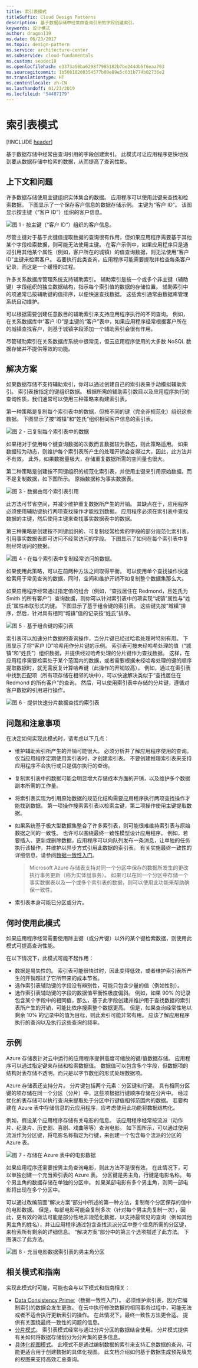 ```yaml
---
title: 索引表模式
titleSuffix: Cloud Design Patterns
description: 基于数据存储中经常由查询引用的字段创建索引。
keywords: 设计模式
author: dragon119
ms.date: 06/23/2017
ms.topic: design-pattern
ms.service: architecture-center
ms.subservice: cloud-fundamentals
ms.custom: seodec18
ms.openlocfilehash: e3373a50ba6298f7985182b7be244db5f6eaa703
ms.sourcegitcommit: 1b50810208354577b00e89e5c031b774b02736e2
ms.translationtype: HT
ms.contentlocale: zh-CN
ms.lasthandoff: 01/23/2019
ms.locfileid: "54487179"
---
```

# <a name="index-table-pattern"></a>索引表模式

[!INCLUDE [header](../_includes/header.md)]

基于数据存储中经常由查询引用的字段创建索引。 此模式可让应用程序更快地找到要从数据存储中检索的数据，从而提高了查询性能。

## <a name="context-and-problem"></a>上下文和问题

许多数据存储使用主键组织实体集合的数据。 应用程序可以使用此键来查找和检索数据。 下图显示了一个保存客户信息的数据存储示例。 主键为“客户 ID”。 该图显示按主键（“客户 ID”）组织的客户信息。

![图 1 - 按主键（“客户 ID”）组织的客户信息。](./_images/index-table-figure-1.png)

尽管主键对于基于此键值提取数据的查询很有作用，但如果应用程序需要基于其他某个字段检索数据，则可能无法使用主键。 在客户示例中，如果应用程序只是通过引用其他某个属性（例如，客户所在的城镇）的值查询数据，则无法使用“客户 ID”主键来检索客户。 若要执行此类查询，应用程序可能需要提取并检查每条客户记录，而这是一个缓慢的过程。

许多关系数据库管理系统支持辅助索引。 辅助索引是按一个或多个非主键（辅助键）字段组织的独立数据结构，指示每个索引值的数据的存储位置。 辅助索引中的项通常已按辅助键的值排序，以便快速查找数据。 这些索引通常由数据库管理系统自动维护。

可以根据需要创建任意数目的辅助索引来支持应用程序执行的不同查询。 例如，在关系数据库中“客户 ID”是主键的“客户”表中，如果应用程序经常根据客户所在的城镇查找客户，则基于城镇字段添加一个辅助索引会很有作用。

尽管辅助索引在关系数据库系统中很常见，但云应用程序使用的大多数 NoSQL 数据存储并不提供等效的功能。

## <a name="solution"></a>解决方案

如果数据存储不支持辅助索引，你可以通过创建自己的索引表来手动模拟辅助索引。 索引表按指定的键组织数据。 根据所需的辅助索引数目以及应用程序执行的查询性质，我们通常可以使用三种策略来构建索引表。

第一种策略是复制每个索引表中的数据，但按不同的键（完全非规范化）组织这些数据。 下图显示了按“城镇”和“姓氏”组织相同客户信息的索引表。

![图 2 - 已复制每个索引表中的数据](./_images/index-table-figure-2.png)

如果相对于使用每个键查询数据的次数而言数据较为静态，则此策略适用。 如果数据较为动态，则维护每个索引表所产生的处理开销会变得过大，因此，此方法并不有效。 此外，如果数据量极大，存储重复数据所需的空间量也很大。

第二种策略是创建按不同键组织的规范化索引表，并使用主键来引用原始数据，而不是复制数据，如下图所示。 原始数据称为事实数据表。

![图 3 - 数据由每个索引表引用](./_images/index-table-figure-3.png)

此方法可节省空间，并减少维护重复数据所产生的开销。 其缺点在于，应用程序必须使用辅助键执行两项查找操作才能找到数据。 应用程序必须在索引表中查找数据的主键，然后使用主键来查找事实数据表中的数据。

第三种策略是创建按不同键组织的、可复制经常检索的字段的部分规范化索引表。 引用事实数据表即可访问不经常访问的字段。 下图显示了如何在每个索引表中复制经常访问的数据。

![图 4 - 在每个索引表中复制经常访问的数据。](./_images/index-table-figure-4.png)

如果使用此策略，可以在前两种方法之间取得平衡。 可以使用单个查找操作快速检索用于常见查询的数据，同时，空间和维护开销不如复制整个数据集那么大。

如果应用程序经常通过指定值的组合（例如，“查找居住在 Redmond，且姓氏为 Smith 的所有客户”）查询数据，则你可以针对索引表中的项实现“城镇”属性与“姓氏”属性串联形式的键。 下图显示了基于组合键的索引表。 这些键先按“城镇”排序，然后，针对具有相同“城镇”值的记录按“姓氏”排序。

![图 5 - 基于组合键的索引表](./_images/index-table-figure-5.png)

索引表可以加速分片数据的查询操作，当分片键已经过哈希处理时特别有用。 下图显示了将“客户 ID”哈希用作分片键的示例。 索引表可按未经哈希处理的值（“城镇”和“姓氏”）组织数据，并提供经过哈希处理的分片键作为查找数据。 这样，在应用程序需要检索处于某个范围内的数据，或者需要根据未经哈希处理的键的顺序提取数据时，就无需反复计算哈希键（此操作的开销较高）。 例如，通过在索引表中找到匹配项（所有项存储在相邻的块中），可以快速解决类似于“查找居住在 Redmond 的所有客户”的查询。 然后，可以使用索引表中存储的分片键，遵循对客户数据的引用进行操作。

![图 6 - 提供快速分片数据查找的索引表](./_images/index-table-figure-6.png)

## <a name="issues-and-considerations"></a>问题和注意事项

在决定如何实现此模式时，请考虑以下几点：

- 维护辅助索引所产生的开销可能很大。 必须分析并了解应用程序使用的查询。 仅当应用程序定期使用索引表时，才创建索引表。 不要创建推理索引表来支持应用程序不会执行或只是偶尔执行的查询。
- 复制索引表中的数据可能会明显增大存储成本方面的开销，以及维护多个数据副本所需的工作量。
- 将索引表实现为引用原始数据的规范化结构需要应用程序执行两项查找操作才能找到数据。 第一项操作搜索索引表以检索主键，第二项操作使用主键提取数据。
- 如果系统基于极大型数据集整合了许多索引表，则可能很难维持索引表与原始数据之间的一致性。 也许可以围绕最终一致性模型设计应用程序。 例如，若要插入、更新或删除数据，应用程序可以向队列发布一条消息，让单独的任务执行该操作，并维护以异步方式引用此数据的索引表。 有关实施最终一致性的详细信息，请参阅[数据一致性入门](https://msdn.microsoft.com/library/dn589800.aspx)。

   >  Microsoft Azure 存储表支持对同一个分区中保存的数据所发生的更改执行事务更新（称为实体组事务）。 如果可以在同一个分区中存储一个事实数据表以及一个或多个索引表的数据，则可以使用此功能来帮助确保一致性。

- 索引表本身可能已分区或分片。

## <a name="when-to-use-this-pattern"></a>何时使用此模式

如果应用程序经常需要使用除主键（或分片键）以外的某个键检索数据，则使用此模式可提高查询性能。

在以下情况下，此模式可能不起作用：

- 数据是易失性的。 索引表可能很快过时，因此变得低效，或者维护索引表所产生的开销超过了它所带来的成本节省。
- 选作索引表辅助键的字段没有辨别性，可能只包含少量的值（例如性别）。
- 选作索引表辅助键的字段的数据值平衡性极度偏斜。 例如，如果 90% 的记录包含某个字段中的相同值，那么，基于此字段创建并维护用于查找数据的索引表所产生的开销，可能比依序搜索整个数据更高。 但是，如果查询经常性地以剩余 10% 的记录中的值为目标，则此索引可能非常有用。 应该了解应用程序执行的查询以及执行这些查询的频率。

## <a name="example"></a>示例

Azure 存储表针对云中运行的应用程序提供高度可缩放的键/值数据存储。 应用程序可以通过指定键来存储和检索数据值。 数据值可以包含多个字段，但数据项的结构对表存储不透明，而只是以字节数组的形式处理数据项。

Azure 存储表还支持分片。 分片键包括两个元素：分区键和行键。 具有相同分区键的项存储在同一个分区（分片）中，这些项根据行键顺序存储在分片中。 经过优化的表存储可以执行查询来提取处于分区中行键值相邻范围内的数据。 若要构建在 Azure 表中存储信息的云应用程序，应考虑使用此功能将数据结构化。

例如，假设某个应用程序存储有关电影的信息。 该应用程序经常按流派（动作片、纪录片、历史剧、喜剧、戏曲等等）查询电影。 如下图所示，可以通过使用流派作为分区键，将电影名称指定为行键，来创建一个包含每个流派的分区的 Azure 表。

![图 7 - 存储在 Azure 表中的电影数据](./_images/index-table-figure-7.png)

如果应用程序还需要按男主角查询电影，则此方法不是很有效。 在此情况下，可以单独创建一个充当索引表的 Azure 表。 分区键是男主角，行键是电影名称。 每个男主角的数据存储在单独的分区中。 如果某部电影有多个男主角，则同一部电影将出现在多个分区中。

可以通过改编前面“解决方案”部分中所述的第一种方法，复制每个分区保存的值中的电影数据。 但是，每部电影可能会复制多次（针对每个男主角复制一次），因此，更有效的做法可能是部分性地非规范化数据，以支持最常见的查询（例如其他男主角的姓名），并让应用程序通过包含查找流派分区中整个信息所需的分区键，来检索所有剩余的详细信息。 “解决方案”部分中的第三个选项描述了此方法。 下图演示了此方法。

![图 8 - 充当电影数据索引表的男主角分区](./_images/index-table-figure-8.png)

## <a name="related-patterns-and-guidance"></a>相关模式和指南

实现此模式时可能，可能也会与以下模式和指南相关：

- [Data Consistency Primer](https://msdn.microsoft.com/library/dn589800.aspx)（数据一致性入门）。 必须维护索引表，因为它编制索引的数据会发生更改。 在云中执行修改数据的相同事务过程中，可能无法或者不适合执行更新索引的操作。 在此情况下，最终一致性方法更合适。 提供有关围绕最终一致性的问题的信息。
- [分片模式](./sharding.md)。 索引表模式经常与通过分片分区的数据结合使用。 分片模式提供有关如何将数据存储划分为分片集的更多信息。
- [具体化视图模式](./materialized-view.md)。 此模式不是通过编制数据的索引来支持汇总数据的查询，可能更适合用于创建数据的具体化视图。 此文档介绍如何基于数据生成预先填充的视图来支持高效汇总查询。
